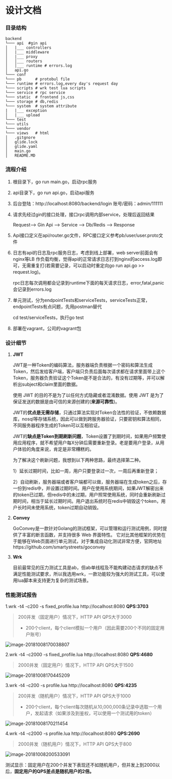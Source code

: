 # 设计文档

### 目录结构

```
backend
└─── api  #gin api
│   |___ controllers
│   |___ middleware	
│   |___ proxy
│   │___ routers
│   │___ runtime # errors.log 
│   api.go
└─── conf 
└─── pb		 # protobul file
└─── runtime # errors.log,every day's request day
└─── scripts # wrk test lua scripts
└─── service # rpc service
└─── static	 # frontend js,css
└─── storage # db,redis
└─── system  # system attribute
|	|___ exception
│   |___ upload
└─── test  
└─── utils   
└─── vendor
└─── views   # html
│   .gitgnore
│   glide.lock 
│   glide.yaml
│   main.go    
│	README.MD
```

### 流程介绍

1. 根目录下，go run main.go，启动rpc服务

2. api目录下，go run api.go，启动api服务

3. 后台登陆：http://localhost:8080/backend/login 账号/密码：admin/111111

4. 请求先经过gin的接口处理，接口rpc调用内部service，处理后返回结果

   Request——> Gin Api ——> Service ——> Db/Redis ——> Response

5. Api接口定义在api/router.go文件，RPC接口定义参考pb/user/user.proto文件

6. 日志有api的日志及rpc服务日志，考虑到线上部署，web server前面会有nginx等LB 作负载均衡，觉得api的正常请求日志打到nginx的access.log即可，无需重复打(若需要记录，可以启动时重定向go run api.go >> request.log)。

   rpc日志每次调用都会记录到runtime下面的每天请求日志，error,fatal,panic会记录到errors.log

7. 单元测试，分为endpointTests和serviceTests，serviceTests正常，endpointTests有点问题，先用postman替代

   cd test/serviceTests，执行go test

8. 部署在vagrant，公司的vagrant包

### 设计细节

1. **JWT**

   JWT是一种Token的编码算法，服务器端负责根据一个密码和算法生成Token，然后发给客户端，客户端只负责后面每次请求都在请求里面带上这个Token，服务器负责验证这个Token是不是合法的，有没有过期等，并可以解析出subject和claim里面的数据。

   使用 JWT 的目的不是为了以任何方式隐藏或者混淆数据。使用 JWT 是为了保证发送的数据是由可信的来源创建的(**来源可靠性**)。

   JWT的**优点是无需存储**，只通过算法实现对Token合法性的验证，不依赖数据库，nosql等存储系统，因此可以做到跨服务器验证，只要密钥和算法相同，不同服务器程序生成的Token可以互相验证。

   JWT的**缺点是Token到期刷新问题**，Token设置了到期时间，如果用户频繁使用应用程序，就不希望用户每X分钟后需要重新登录。老是要用户登录，从用户体验的角度来说，肯定是非常糟糕的。

   为了解决这个刷新问题，我想到以下两种思路，最终选择第二种。

   ​	1）延长过期时间，比如一周，用户只要登录过一次，一周后再重新登录；

   ​	2）自动刷新，服务器端或者客户端都可以做，服务器端在生成token之后，存一份到redis中，并设置过期时间。用户在使用系统期间，如果JWT解密出来的token已过期，但redis中的未过期，用户照常使用系统，同时会重新刷新过期时间，相当于延长过期时间。用户退出系统时在redis中销毁这个token，用户长时间未使用系统，token过期自动销毁。

2. **Convey**

   GoConvey是一款针对Golang的测试框架，可以管理和运行测试用例，同时提供了丰富的断言函数，并支持很多 Web 界面特性。
   它对比其他框架的优势在于能够在Web页面进行单元测试，对于集成自动化测试非常方便，官网地址https://github.com/smartystreets/goconvey

3. **Wrk** 

   目前最常见的压力测试工具是ab，但ab单线程及不能构建动态请求的缺点不满足性能测试要求，所以我选用wrk，一款功能较为强大的测试工具，可以使用lua脚本来支持更为复杂的测试场景。


### 性能测试报告

1.wrk -t4 -c200 -s fixed_profile.lua http://localhost:8080 **QPS:3703**

> 200并发（固定用户）情况下，HTTP API QPS大于3000
>
> - 200个client，每个client模拟一个用户（因此需要200个不同的固定用户账号）

![image-20181008170038807](https://wx1.sinaimg.cn/mw690/e5b38bb8ly1fw19wnu9dxj20rl07075u.jpg)



2.wrk -t4 -c2000 -s fixed_profile.lua http://localhost:8080 **QPS:4680**

> 2000并发（固定用户）情况下，HTTP API QPS大于1500

![image-20181008170445209](https://wx4.sinaimg.cn/mw690/e5b38bb8ly1fw19wnwk1xj20re070abm.jpg)



3.wrk -t4 -c200 -s profile.lua http://localhost:8080 **QPS:4235**

> 200并发（随机用户）情况下，HTTP API QPS大于1000
>
> - 200个client，每个client每次随机从10,000,000条记录中选取一个用户，发起请求（如果涉及到鉴权，可以使用一个测试用的token）

![image-20181008170211454](https://wx2.sinaimg.cn/mw690/e5b38bb8ly1fw19wnvhbgj20re070dhe.jpg)



4.wrk -t4 -c2000 -s profile.lua http://localhost:8080  **QPS:2690**

> 2000并发（随机用户）情况下，HTTP API QPS大于800

![image-20181008200533091](https://wx2.sinaimg.cn/mw690/e5b38bb8ly1fw19wnwgdkj20j207kmyx.jpg)



测试显示：固定用户在200个并发下表现还不如随机用户，但并发上到2000以后，**固定用户的QPS差点是随机用户的2倍。**